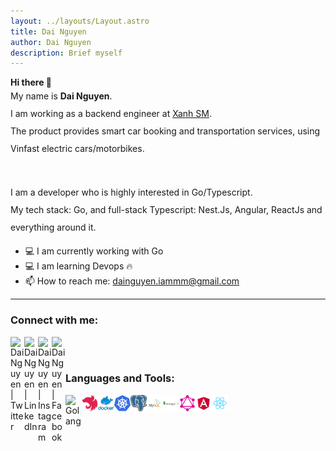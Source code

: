 ```yaml
---
layout: ../layouts/Layout.astro
title: Dai Nguyen
author: Dai Nguyen
description: Brief myself
---
```


<div class="face">
  <!-- <img class="avt" align="left" alt="Dai Nguyen" src="/avatar.jpeg" /> -->
  <div class="avatar-container">
    <div class="avatar"></div>
  </div>
  <strong> Hi there 👋 </strong>
</div>

<div style="line-height: 28px">
  My name is <strong>Dai Nguyen</strong>.
  <br />
  I am working as a backend engineer at <a href="https://www.xanhsm.com/" target="_blank">Xanh SM</a>.
  <br />
  The product provides smart car booking and transportation services, using Vinfast electric cars/motorbikes.
  <br />
  <br />
  <p> I am a developer who is highly interested in Go/Typescript.<br />
  My tech stack: Go, and full-stack Typescript: Nest.Js, Angular, ReactJs and everything around it. </p>
</div>

- 💻 I am currently working with Go
- 💻 I am learning Devops 🔥
- 📫 How to reach me: dainguyen.iammm@gmail.com


<hr />

### Connect with me:
[<img class="mr-4" align="left" alt="Dai Nguyen | Twitter" width="22px" src="https://cdn.jsdelivr.net/npm/simple-icons@v3/icons/twitter.svg" />][Twitter]
[<img class="mr-4" align="left" alt="Dai Nguyen | LinkedIn" width="22px" src="https://cdn.jsdelivr.net/npm/simple-icons@v3/icons/linkedin.svg" />][Linkedin]
[<img class="mr-4" align="left" alt="Dai Nguyen | Instagram" width="22px" src="https://cdn.jsdelivr.net/npm/simple-icons@v3/icons/instagram.svg" />][Instagram]
[<img align="left" alt="Dai Nguyen | Facebook" width="22px" src="https://cdn.jsdelivr.net/npm/simple-icons@3.13.0/icons/facebook.svg" />][Facebook]

<br />
<br />

### Languages and Tools:

<img class="mr-4" align="left" alt="Golang" width="26px" src="https://avatars.githubusercontent.com/u/4314092?s=200&v=4" />

<img class="mr-4" align="left" alt="Nest.Js" width="26px" src="https://raw.githubusercontent.com/github/explore/37c71fdca4e12086faf8c7009793d2eb588c914e/topics/nestjs/nestjs.png" />

<img class="mr-4" align="left" alt="Docker" width="26px" src="https://raw.githubusercontent.com/github/explore/80688e429a7d4ef2fca1e82350fe8e3517d3494d/topics/docker/docker.png" />

<img class="mr-4" align="left" alt="Kubernetes" width="26px" src="https://raw.githubusercontent.com/github/explore/80688e429a7d4ef2fca1e82350fe8e3517d3494d/topics/kubernetes/kubernetes.png" />

<img class="mr-4" align="left" alt="Kubernetes" width="26px" src="https://raw.githubusercontent.com/github/explore/80688e429a7d4ef2fca1e82350fe8e3517d3494d/topics/postgresql/postgresql.png" />

<img class="mr-4" align="left" alt="MySQL" width="26px" src="https://raw.githubusercontent.com/github/explore/80688e429a7d4ef2fca1e82350fe8e3517d3494d/topics/mysql/mysql.png" />

<img class="mr-4" align="left" alt="MongoDB" width="26px" src="https://raw.githubusercontent.com/github/explore/80688e429a7d4ef2fca1e82350fe8e3517d3494d/topics/mongodb/mongodb.png" />

<img class="mr-4" align="left" alt="GraphQL" width="26px" src="https://raw.githubusercontent.com/github/explore/5c058a388828bb5fde0bcafd4bc867b5bb3f26f3/topics/graphql/graphql.png" />

<img class="mr-4" align="left" alt="Angular" width="26px" src="https://raw.githubusercontent.com/github/explore/80688e429a7d4ef2fca1e82350fe8e3517d3494d/topics/angular/angular.png" />

<img align="left" alt="React.Js" width="26px" src="https://raw.githubusercontent.com/github/explore/80688e429a7d4ef2fca1e82350fe8e3517d3494d/topics/react/react.png" />

[twitter]: https://twitter.com/ngtrdai197
[instagram]: https://www.instagram.com/dainguyen.iammm/
[linkedin]: https://www.linkedin.com/in/ngtrdai197/
[facebook]: https://www.facebook.com/ngtrdai197
